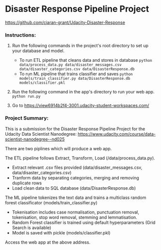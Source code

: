 # Disaster Response Pipeline Project

https://github.com/ciaran-grant/Udacity-Disaster-Response

### Instructions:
1. Run the following commands in the project's root directory to set up your database and model.

    - To run ETL pipeline that cleans data and stores in database
        `python data/process_data.py data/disaster_messages.csv data/disaster_categories.csv data/DisasterResponse.db`
    - To run ML pipeline that trains classifier and saves
        `python models/train_classifier.py data/DisasterResponse.db models/classifier.pkl`

2. Run the following command in the app's directory to run your web app.
    `python run.py`

3. Go to https://view6914b2f4-3001.udacity-student-workspaces.com/


### Project Summary:
This is a submission for the Disaster Response Pipeline Project for the Udacity Data Scientist Nanodegree: https://www.udacity.com/course/data-scientist-nanodegree--nd025

There are two piplines which will produce a web app.

The ETL pipeline follows Extract, Transform, Load (/data/process_data.py).
- Extract relevant .csv files provided (data/disaster_messages.csv, data/disaster_categories.csv)
- Tranform data by separating categories, merging and removing duplicate rows
- Load clean data to SQL database (data/DisasterResponse.db)

The ML pipeline tokenizes the text data and trains a multiclass random forest classificator (models/train_classifier.py)
- Tokenisation includes case normalisation, punctuation removal, tokenisation, stop word removal, stemming and lemmatisation.
- Random Forest classifier is trained using default hyperparameters (Grid Search is available)
- Model is saved with pickle (models/classifier.pkl)

Access the web app at the above address.
